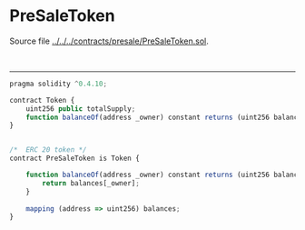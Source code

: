 # PreSaleToken

Source file [../../../contracts/presale/PreSaleToken.sol](../../../contracts/presale/PreSaleToken.sol).

<br />

<hr />

```javascript
pragma solidity ^0.4.10;

contract Token {
    uint256 public totalSupply;
    function balanceOf(address _owner) constant returns (uint256 balance);
}


/*  ERC 20 token */
contract PreSaleToken is Token {

    function balanceOf(address _owner) constant returns (uint256 balance) {
        return balances[_owner];
    }
    
    mapping (address => uint256) balances;
}
```